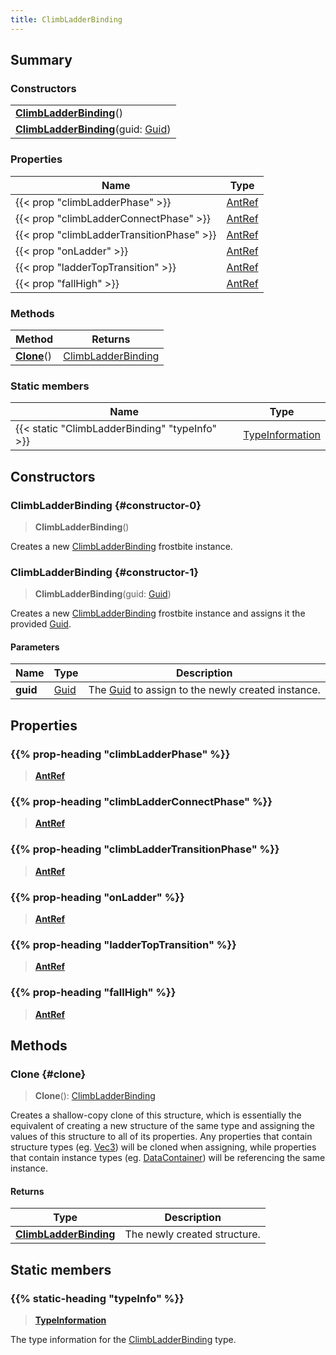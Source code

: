 ```yaml
---
title: ClimbLadderBinding
---
```


## Summary

### Constructors

|  |
| --- |
| **[ClimbLadderBinding](#constructor-0)**() |
| **[ClimbLadderBinding](#constructor-1)**(guid: [Guid](/vext/ref/shared/type/guid)) |

### Properties

| Name | Type |
| ---- | ---- |
| {{< prop "climbLadderPhase" >}} | [AntRef](/vext/ref/fb/antref) |
| {{< prop "climbLadderConnectPhase" >}} | [AntRef](/vext/ref/fb/antref) |
| {{< prop "climbLadderTransitionPhase" >}} | [AntRef](/vext/ref/fb/antref) |
| {{< prop "onLadder" >}} | [AntRef](/vext/ref/fb/antref) |
| {{< prop "ladderTopTransition" >}} | [AntRef](/vext/ref/fb/antref) |
| {{< prop "fallHigh" >}} | [AntRef](/vext/ref/fb/antref) |

### Methods

| Method | Returns |
| ------ | ------- |
| **[Clone](#clone)**() | [ClimbLadderBinding](/vext/ref/fb/climbladderbinding) |

### Static members

| Name | Type |
| ---- | ---- |
| {{< static "ClimbLadderBinding" "typeInfo" >}} | [TypeInformation](/vext/ref/shared/type/typeinformation) |

## Constructors

### ClimbLadderBinding {#constructor-0}

> **ClimbLadderBinding**()

Creates a new [ClimbLadderBinding](/vext/ref/fb/climbladderbinding) frostbite instance.

### ClimbLadderBinding {#constructor-1}

> **ClimbLadderBinding**(guid: [Guid](/vext/ref/shared/type/guid))

Creates a new [ClimbLadderBinding](/vext/ref/fb/climbladderbinding) frostbite instance and assigns it the provided [Guid](/vext/ref/shared/type/guid).

#### Parameters

| Name | Type | Description |
| ---- | ---- | ----------- |
| **guid** | [Guid](/vext/ref/shared/type/guid) | The [Guid](/vext/ref/shared/type/guid) to assign to the newly created instance. |

## Properties

### {{% prop-heading "climbLadderPhase" %}}

> **[AntRef](/vext/ref/fb/antref)**

### {{% prop-heading "climbLadderConnectPhase" %}}

> **[AntRef](/vext/ref/fb/antref)**

### {{% prop-heading "climbLadderTransitionPhase" %}}

> **[AntRef](/vext/ref/fb/antref)**

### {{% prop-heading "onLadder" %}}

> **[AntRef](/vext/ref/fb/antref)**

### {{% prop-heading "ladderTopTransition" %}}

> **[AntRef](/vext/ref/fb/antref)**

### {{% prop-heading "fallHigh" %}}

> **[AntRef](/vext/ref/fb/antref)**

## Methods

### Clone {#clone}

> **Clone**(): [ClimbLadderBinding](/vext/ref/fb/climbladderbinding)

Creates a shallow-copy clone of this structure, which is essentially the equivalent of creating a new structure of the same type and assigning the values of this structure to all of its properties. Any properties that contain structure types (eg. [Vec3](/vext/ref/shared/type/vec3)) will be cloned when assigning, while properties that contain instance types (eg. [DataContainer](/vext/ref/shared/type/datacontainer)) will be referencing the same instance.

#### Returns

| Type | Description |
| ---- | ----------- |
| **[ClimbLadderBinding](/vext/ref/fb/climbladderbinding)** | The newly created structure. |

## Static members

### {{% static-heading "typeInfo" %}}

> **[TypeInformation](/vext/ref/shared/type/typeinformation)**

The type information for the [ClimbLadderBinding](/vext/ref/fb/climbladderbinding) type.

